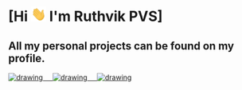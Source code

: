 # [Hi <img src="https://raw.githubusercontent.com/ABSphreak/ABSphreak/master/gifs/Hi.gif" width="30px"> I'm Ruthvik PVS]

## All my personal projects can be found on my profile.


<a href="https://www.linkedin.com/in/ruthvik-pvs/"><img src="https://res.cloudinary.com/importdata/image/upload/v1595012354/linkedin_t9qiwy.png" alt="drawing" width="100"/> &nbsp;&nbsp;&nbsp;&nbsp;<a href="https://public.tableau.com/app/profile/ruthvik.pvs#!/"><img src="https://cdnl.tblsft.com/sites/default/files/pages/tableau_cmyk_2015.png" alt="drawing" width="100"/> &nbsp;&nbsp;&nbsp;&nbsp;<a href="https://www.kaggle.com/ruthvikpvs"><img src="https://res.cloudinary.com/importdata/image/upload/v1595012924/kaggle_ksaktb.png" alt="drawing" width="75"/>





